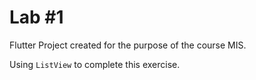 # Lab #1

Flutter Project created for the purpose of the course MIS.

Using `ListView` to complete this exercise.



